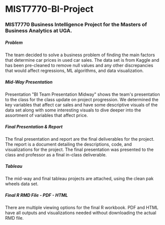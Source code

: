 # MIST7770-BI-Project

### MIST7770 Business Intelligence Project for the Masters of Business Analytics at UGA.

##### Problem
The team decided to solve a business problem of finding the main factors that determine car prices in used car sales. The data set is from Kaggle and has been pre-cleaned to remove null values and any other discrepancies that would affect regressions, ML algorithms, and  data visualization. 

##### Mid-Way Presentation
Presentation "BI Team Presentation Midway" shows the team's presentation to the class for the class update on project progression. We determined the key variables that affect car sales and have some descriptive visuals of the data set along with some interesting visuals to dive deeper into the assortment of variables that affect price. 

##### Final Presentation & Report
The final presentation and report are the final deliverables for the project. The report is a document detailing the descriptions, code, and visualizations for the project. The final presentation was presented to the class and professor as a final in-class deliverable.

##### Tableau
The mid-way and final tableau projects are attached, using the clean pak wheels data set.

##### Final R RMD File - PDF - HTML
There are multiple viewing options for the final R workbook. PDF and HTML have all outputs and visualizations needed without downloading the actual RMD file. 
